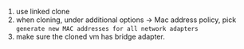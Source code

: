 1. use linked clone 
2. when cloning, under additional options -> Mac address policy, pick `generate new MAC addresses for all network adapters`
3. make sure the cloned vm has bridge adapter.